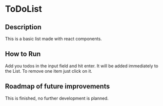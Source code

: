 # ToDoList


## Description
This is a basic list made with react components.


## How to Run
Add you todos in the input field and hit enter. It will be added immediately to the List.
To remove one item just click on it.

## Roadmap of future improvements
This is finished, no further development is planned.

